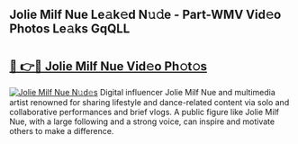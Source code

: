 ## Jolie Milf Nue Le𝚊k𝚎d N𝚞𝚍e - Part-WMV Vid𝚎o Photos Le𝚊ks GqQLL

# <h2><a href="http://fb7xagy.evod.top/?m=Jolie+Milf+Nue">🔗 👉🔴 Jolie Milf Nue Vid𝚎o Ph𝚘t𝚘s</a></h2>

[![Jolie Milf Nue N𝚞d𝚎s](https://i.imgur.com/8V9OHl7.gif)](http://fb7xagy.evod.top/?m=Jolie+Milf+Nue)
Digital influencer Jolie Milf Nue and multimedia artist renowned for sharing lifestyle and dance-related content via solo and collaborative performances and brief vlogs. A public figure like Jolie Milf Nue, with a large following and a strong voice, can inspire and motivate others to make a difference. 
